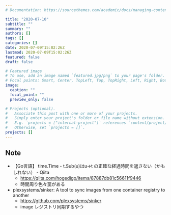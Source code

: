 ```yaml
---
# Documentation: https://sourcethemes.com/academic/docs/managing-content/

title: "2020-07-10"
subtitle: ""
summary: ""
authors: []
tags: []
categories: []
date: 2020-07-09T15:02:26Z
lastmod: 2020-07-09T15:02:26Z
featured: false
draft: false

# Featured image
# To use, add an image named `featured.jpg/png` to your page's folder.
# Focal points: Smart, Center, TopLeft, Top, TopRight, Left, Right, BottomLeft, Bottom, BottomRight.
image:
  caption: ""
  focal_point: ""
  preview_only: false

# Projects (optional).
#   Associate this post with one or more of your projects.
#   Simply enter your project's folder or file name without extension.
#   E.g. `projects = ["internal-project"]` references `content/project/deep-learning/index.md`.
#   Otherwise, set `projects = []`.
projects: []
---
```


## Note

* 【Go言語】 time.Time - t.Sub(u)はu→t の正確な経過時間を返さない（かもしれない） - Qiita
  * https://qiita.com/hogedigo/items/87887db81c56611f9446
  * 時間周り色々罠がある
* plexsystems/sinker: A tool to sync images from one container registry to another
  * https://github.com/plexsystems/sinker
  * image レジストリ同期するやつ
